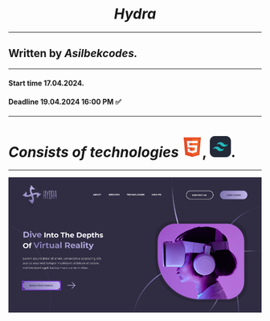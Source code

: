 ___<h1 align="center">Hydra</h1>___

---

## Written by ___Asilbekcodes.___

---

#### Start time 17.04.2024.

#### Deadline 19.04.2024 16:00 PM ✅

---

# ___Consists of technologies___ <img src="https://raw.githubusercontent.com/devicons/devicon/master/icons/html5/html5-original.svg" width="40px">, <img src="https://raw.githubusercontent.com/tandpfun/skill-icons/main/icons/TailwindCSS-Dark.svg" width="42px">.

---

<img src="./assets/Readme img/ReadME-img.png">
